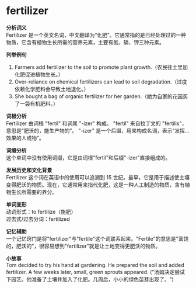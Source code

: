 # fertilizer

**分析词义**  
Fertilizer 是一个英文名词，中文翻译为“化肥”。它通常指的是已经处理过的一种物质，它含有植物生长所需的营养元素，主要有氮、磷、钾三种元素。

  

**列举例句**

  

1.  Farmers add fertilizer to the soil to promote plant growth.（农民往土里加化肥促进植物生长。）
2.  Over-reliance on chemical fertilizers can lead to soil degradation.（过度依赖化学肥料会导致土地退化。）
3.  She bought a bag of organic fertilizer for her garden.（她为自家的花园买了一袋有机肥料。）

  

**词根分析**  
Fertilizer 由词根 "fertil" 和词尾 "-izer" 构成。 "fertil" 来自拉丁文的 "fertilis"，意思是“肥沃的，能生产物的”。 "-izer" 是一个后缀，用来构成名词，表示“发挥…效果的人或物”。

  

**词缀分析**  
这个单词中没有使用词缀，它是由词根"fertil"和后缀"-izer"直接组成的。

  

**发展历史和文化背景**  
Fertilizer 这个词在英语中的使用可以追溯到 15 世纪。最早，它是用于描述使土壤变得肥沃的物质。现在，它通常用来指代化肥，这是一种人工制造的物质，含有植物生长所需要的养分。

  

**单词变形**  
动词形式：to fertilize（施肥）  
过去式/过去分词：fertilized

  

**记忆辅助**  
一个记忆窍门是将"fertilizer"与"fertile"这个词联系起来。"Fertile"的意思是"富饶的，肥沃的"，很容易想到"fertilizer"就是让土地变得更肥沃的物质。

  

**小故事**  
Tom decided to try his hand at gardening. He prepared the soil and added fertilizer. A few weeks later, small, green sprouts appeared. ("汤姆决定尝试下园艺。他准备了土壤并加入了化肥。几周后，小小的绿色苗芽出现了。")
